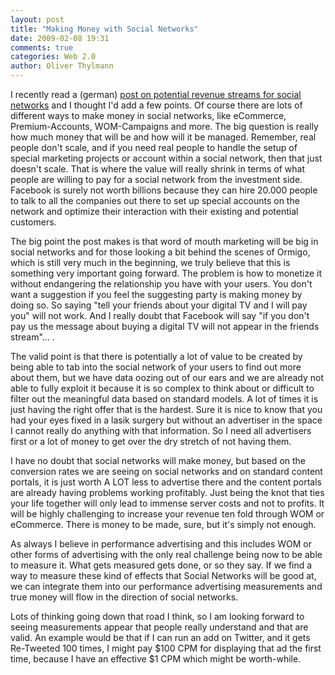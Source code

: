 ```yaml
---
layout: post
title: "Making Money with Social Networks"
date: 2009-02-08 19:31
comments: true
categories: Web 2.0
author: Oliver Thylmann
---
```









I recently read a (german) [post on potential revenue streams for social networks](http://www.socialnetworkstrategien.de/2009/01/es-gibt-sie-die-funktionierenden-erlosmodelle-fur-facebook-myspace-studivz-co/) and I thought I'd add a few points. Of course there are lots of different ways to make money in social networks, like eCommerce, Premium-Accounts, WOM-Campaigns and more. The big question is really how much money that will be and how will it be managed. Remember, real people don't scale, and if you need real people to handle the setup of special marketing projects or account within a social network, then that just doesn't scale. That is where the value will really shrink in terms of what people are willing to pay for a social network from the investment side. Facebook is surely not worth billions because they can hire 20.000 people to talk to all the companies out there to set up special accounts on the network and optimize their interaction with their existing and potential customers. 

The big point the post makes is that word of mouth marketing will be big in social networks and for those looking a bit behind the scenes of Ormigo, which is still very much in the beginning, we truly believe that this is something very important going forward. The problem is how to monetize it without endangering the relationship you have with your users. You don't want a suggestion if you feel the suggesting party is making money by doing so. So saying &quot;tell your friends about your digital TV and I will pay you&quot; will not work. And I really doubt that Facebook will say &quot;if you don't pay us the message about buying a digital TV will not appear in the friends stream&quot;... .

The valid point is that there is potentially a lot of value to be created by being able to tab into the social network of your users to find out more about them, but we have data oozing out of our ears and we are already not able to fully exploit it because it is so complex to think about or difficult to filter out the meaningful data based on standard models. A lot of times it is just having the right offer that is the hardest. Sure it is nice to know that you had your eyes fixed in a lasik surgery but without an advertiser in the space I cannot really do anything with that information. So I need all advertisers first or a lot of money to get over the dry stretch of not having them.

I have no doubt that social networks will make money, but based on the conversion rates we are seeing on social networks and on standard content portals, it is just worth A LOT less to advertise there and the content portals are already having problems working profitably. Just being the knot that ties your life together will only lead to immense server costs and not to profits. It will be highly challenging to increase your revenue ten fold through WOM or eCommerce. There is money to be made, sure, but it's simply not enough.

As always I believe in performance advertising and this includes WOM or other forms of advertising with the only real challenge being now to be able to measure it. What gets measured gets done, or so they say. If we find a way to measure these kind of effects that Social Networks will be good at, we can integrate them into our performance advertising measurements and true money will flow in the direction of social networks. 

Lots of thinking going down that road I think, so I am looking forward to seeing measurements appear that people really understand and that are valid. An example would be that if I can run an add on Twitter, and it gets Re-Tweeted 100 times, I might pay $100 CPM for displaying that ad the first time, because I have an effective $1 CPM which might be worth-while.



